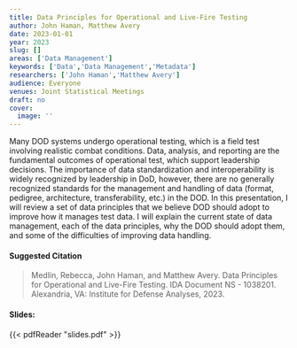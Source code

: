 ```yaml
---
title: Data Principles for Operational and Live-Fire Testing
author: John Haman, Matthew Avery
date: 2023-01-01
year: 2023
slug: []
areas: ['Data Management']
keywords: ['Data','Data Management','Metadata']
researchers: ['John Haman','Matthew Avery']
audience: Everyone
venues: Joint Statistical Meetings
draft: no
cover:
  image: ''
---
```




Many DOD systems undergo operational testing, which is a field test involving realistic combat conditions. Data, analysis, and reporting are the fundamental outcomes of operational test, which support leadership decisions. The importance of data standardization and interoperability is widely recognized by leadership in DoD, however, there are no generally recognized standards for the management and handling of data (format, pedigree, architecture, transferability, etc.) in the DOD. In this presentation, I will review a set of data principles that we believe DOD should adopt to improve how it manages test data. I will explain the current state of data management, each of the data principles, why the DOD should adopt them, and some of the difficulties of improving data handling.

#### Suggested Citation
> Medlin, Rebecca, John Haman, and Matthew Avery. Data Principles for Operational and Live-Fire Testing. IDA Document NS - 1038201. Alexandria, VA: Institute for Defense Analyses, 2023.

#### Slides: 
{{< pdfReader "slides.pdf" >}}




